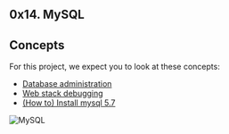 ## 0x14. MySQL

## Concepts
  For this project, we expect you to look at these concepts:

- [Database administration](https://intranet.alxswe.com/concepts/49)
- [Web stack debugging](https://intranet.alxswe.com/concepts/68)
- [(How to) Install mysql 5.7](https://intranet.alxswe.com/concepts/100002)

![MySQL](https://github.com/EricoMartin/alx-system_engineering-devops/assets/47243793/69c00e5f-d911-421d-85d4-6c1fd5fe00cb)

